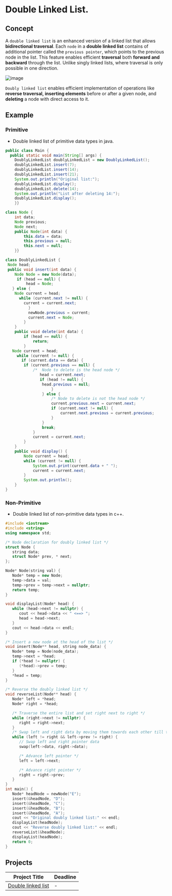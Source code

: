 # Double Linked List.
## Concept

A `double linked list` is an enhanced version of a linked list that allows **bidirectional traversal**. Each `node` in a **double linked list** contains of additional pointer called the `previous pointer`, which points to the previous node in the list. This feature enables efficient **traversal** both **forward and backward** through the list. Unlike singly linked lists, where traversal is only possible in one direction.

![image](https://github.com/SAFCSP-Team/data-structures-and-algorithms-bootcamp/assets/148945652/6e7ee626-df74-4e29-8771-eb23d84d4f19)

 `Doubly linked list` enables efficient implementation of operations like **reverse traversal, 
  inserting elements** before or after a given node, and **deleting** a node with direct access to it.
   
## Example 

### Primitive 
* Double linked list of primitive data types in java.
```java
public class Main {
  public static void main(String[] args) {
    DoublyLinkedList doublyLinkedList = new DoublyLinkedList();
    doublyLinkedList.insert(7);
    doublyLinkedList.insert(14);
    doublyLinkedList.insert(21);
    System.out.println("Original list:");
    doublyLinkedList.display();
    doublyLinkedList.delete(14);
    System.out.println("List after deleting 14:");
    doublyLinkedList.display();
    }}

class Node {
    int data;
    Node previous;
    Node next;
    public Node(int data) {
        this.data = data;
        this.previous = null;
        this.next = null;
    }}

class DoublyLinkedList {
 Node head;
 public void insert(int data) {
    Node Node = new Node(data);
     if (head == null) {
         head = Node;
   } else {
    Node current = head;
      while (current.next != null) {
        current = current.next;
          }
          newNode.previous = current;
          current.next = Node;
        }
    }
    public void delete(int data) {
        if (head == null) {
            return;
        }
   Node current = head;
     while (current != null) {
       if (current.data == data) {
        if (current.previous == null) {
            /*  Node to delete is the head node */
               head = current.next;
               if (head != null) {
                head.previous = null;
                    }
                } else {
                    /* Node to delete is not the head node */
                    current.previous.next = current.next;
                    if (current.next != null) {
                        current.next.previous = current.previous;
                    }
                }
                break;
            }
            current = current.next;
        }
    }
    public void display() {
        Node current = head;
        while (current != null) {
            System.out.print(current.data + " ");
            current = current.next;
        }
        System.out.println();
    }
}

```
### Non-Primitive
* Double linked list of non-primitive data types in c++.
```c++
#include <iostream>
#include <string>
using namespace std;

/* Node declaration for doubly linked list */
struct Node {
   string data;
   struct Node* prev, * next;
};

Node* Node(string val) {
   Node* temp = new Node;
   temp->data = val;
   temp->prev = temp->next = nullptr;
   return temp;
}

void displayList(Node* head) {
   while (head->next != nullptr) {
      cout << head->data << " <==> ";
      head = head->next;
   }
   cout << head->data << endl;
}

/* Insert a new node at the head of the list */
void insert(Node** head, string node_data) {
   Node* temp = Node(node_data);
   temp->next = *head;
   if (*head != nullptr) {
      (*head)->prev = temp;
   }
   *head = temp;
}

/* Reverse the doubly linked list */
void reverseList(Node** head) {
   Node* left = *head;
   Node* right = *head;

   /* Traverse the entire list and set right next to right */
   while (right->next != nullptr) {
      right = right->next;
   }
   /* Swap left and right data by moving them towards each other till they meet or cross */
   while (left != right && left->prev != right) {
      // Swap left and right pointer data
      swap(left->data, right->data);

      /* Advance left pointer */
      left = left->next;

      /* Advance right pointer */
      right = right->prev;
   }
}
int main() {
   Node* headNode = newNode("E");
   insert(&headNode, "D");
   insert(&headNode, "C");
   insert(&headNode, "B");
   insert(&headNode, "A");
   cout << "Original doubly linked list:" << endl;
   displayList(headNode);
   cout << "Reverse doubly linked list:" << endl;
   reverseList(&headNode);
   displayList(headNode);
   return 0;
}
```
## Projects
| Project Title | Deadline |
|:-----------:|:-------------|
 [Double linked list](https://github.com/SAFCSP-Team/double-linked-list) | - | 

